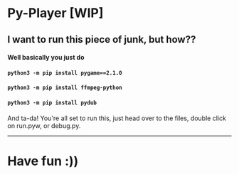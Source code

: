 # Py-Player [WIP]


## I want to run this piece of junk, but how??
#### Well basically you just do
#### `python3 -m pip install pygame==2.1.0`
#### `python3 -m pip install ffmpeg-python`
#### `python3 -m pip install pydub`

And ta-da! You're all set to run this, just head over to the files, double click on run.pyw, or debug.py.

___
# Have fun :))
